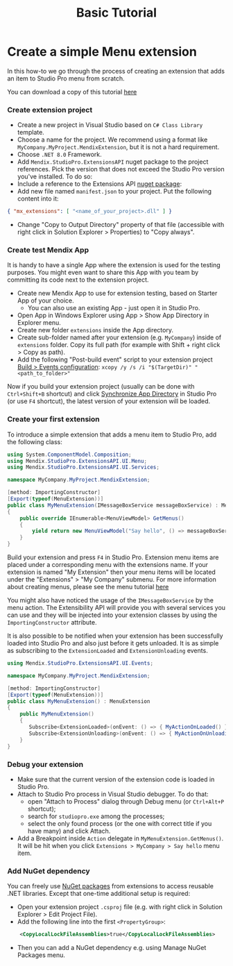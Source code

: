 ﻿---
title: "Basic Tutorial"
url: /extensions-api/basic_tutorial/
weight: 4
---

# Create a simple Menu extension

In this how-to we go through the process of creating an extension that adds an item to Studio Pro menu from scratch.

You can download a copy of this tutorial [here](https://github.com/mendix/ExtensionAPI-Samples)

### Create extension project

- Create a new project in Visual Studio based on `C# Class Library` template.
- Choose a name for the project. We recommend using a format like `MyCompany.MyProject.MendixExtension`, but it is not a hard requirement.
- Choose `.NET 8.0` Framework.
- Add `Mendix.StudioPro.ExtensionsAPI` nuget package to the project references. Pick the version that does not exceed the Studio Pro version you've installed. To do so:
- Include a reference to the Extensions API [nuget package](https://www.nuget.org/packages/Mendix.StudioPro.ExtensionsAPI): 
- Add new file named `manifest.json` to your project. Put the following content into it:
```json
{ "mx_extensions": [ "<name_of_your_project>.dll" ] }
```
- Change "Copy to Output Directory" property of that file (accessible with right click in Solution Explorer > Properties) to "Copy always".

### Create test Mendix App

It is handy to have a single App where the extension is used for the testing purposes. You might even want to share this App with you team by
committing its code next to the extension project.

- Create new Mendix App to use for extension testing, based on Starter App of your choice.
  - You can also use an existing App - just open it in Studio Pro.
- Open App in Windows Explorer using App > Show App Directory in Explorer menu.
- Create new folder `extensions` inside the App directory.
- Create sub-folder named after your extension (e.g. `MyCompany`) inside of `extensions` folder. Copy its full path (for example with Shift + right click > Copy as path).
- Add the following "Post-build event" script to your extension project [Build > Events configuration](https://docs.microsoft.com/en-us/visualstudio/ide/how-to-specify-build-events-csharp?view=vs-2022):
  `xcopy /y /s /i "$(TargetDir)" "<path_to_folder>"`

Now if you build your extension project (usually can be done with `Ctrl+Shift+B` shortcut) and click [Synchronize App Directory](https://docs.mendix.com/refguide/app-menu/#synchronize)
in Studio Pro (or use `F4` shortcut), the latest version of your extension will be loaded.

### Create your first extension

To introduce a simple extension that adds a menu item to Studio Pro, add the following class:
```csharp
using System.ComponentModel.Composition;
using Mendix.StudioPro.ExtensionsAPI.UI.Menu;
using Mendix.StudioPro.ExtensionsAPI.UI.Services;

namespace MyCompany.MyProject.MendixExtension;

[method: ImportingConstructor]
[Export(typeof(MenuExtension))]
public class MyMenuExtension(IMessageBoxService messageBoxService) : MenuExtension
{
    public override IEnumerable<MenuViewModel> GetMenus()
    {
        yield return new MenuViewModel("Say hello", () => messageBoxService.ShowInformation("Hello World!"));
    }
}
```

Build your extension and press `F4` in Studio Pro. Extension menu items are placed under a corresponding menu with the extensions name. If your extension is named "My Extension" then your menu items will be located under the "Extensions" > "My Company" submenu. For more information about creating menus, please see the menu tutorial [here](/extensions-api/menu_tutorial/)

You might also have noticed the usage of the `IMessageBoxService` by the menu action. The Extensibility API will provide you with several services you can use and they will be injected into your extension classes by using the `ImportingConstructor` attribute.

It is also possible to be notified when your extension has been successfully loaded into Studio Pro and also just before it gets unloaded. It is as simple as subscribing to the `ExtensionLoaded` and `ExtensionUnloading` events.

```csharp
using Mendix.StudioPro.ExtensionsAPI.UI.Events;

namespace MyCompany.MyProject.MendixExtension;

[method: ImportingConstructor]
[Export(typeof(MenuExtension))]
public class MyMenuExtension() : MenuExtension
{
    public MyMenuExtension()
    {
       Subscribe<ExtensionLoaded>(onEvent: () => { MyActionOnLoaded() });
       Subscribe<ExtensionUnloading>(onEvent: () => { MyActionOnUnloading() });
    }
}
```

### Debug your extension

- Make sure that the current version of the extension code is loaded in Studio Pro.
- Attach to Studio Pro process in Visual Studio debugger. To do that:
  - open "Attach to Process" dialog through Debug menu (or `Ctrl+Alt+P` shortcut);
  - search for `studiopro.exe` among the processes;
  - select the only found process (or the one with correct title if you have many) and click Attach.
- Add a Breakpoint inside `Action` delegate in `MyMenuExtension.GetMenus()`. It will be hit when you click `Extensions > MyCompany > Say hello` menu item.

### Add NuGet dependency

You can freely use [NuGet packages](https://www.nuget.org/) from extensions to access reusable .NET libraries. Except that one-time
additional setup is required:
- Open your extension project `.csproj` file (e.g. with right click in Solution Explorer > Edit Project File).
- Add the following line into the first `<PropertyGroup>`:
```xml
    <CopyLocalLockFileAssemblies>true</CopyLocalLockFileAssemblies>
```
- Then you can add a NuGet dependency e.g. using Manage NuGet Packages menu.
